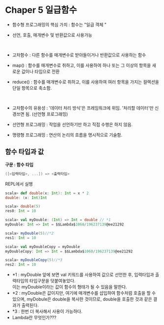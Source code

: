 # Chaper 5 일급함수

* 함수형 프로그래밍의 핵심 가치 : 함수는 "일급 객체 "

- 선언, 호출, 매개변수 및 반환값으로 사용가능

  ​

- 고차함수 : 다른 함수를 매개변수로 받아들이거나 반환값으로 사용하는 함수

- map() : 함수를 매개변수로 취하고, 이를 사용하여 하나 또는 그 이상의 항목을 새로운 값이나 타입으로 전환

- reduce() : 함수를 매개변수로 취하고, 이를 사용하여 여러 항목을 가지는 컬렉션을 단일 항목으로 축소함.

  ​

- 고차함수의 유용성 : '데이터 처리 방식'은 프레임워크에 위임. '처리할 데이터'만 신경쓰면 됨. (선언형 프로그래밍)

- 선언형 프로그래밍 : 작업을 선언하기만 하고 직접 수행은 하지 않음.

- 명령형 프로그래밍 : 연산의 논리의 흐름을 명시적으로 기술함.



## 함수 타입과 값

**구문 : 함수 타입**

```scala
([<입력타입>, ...]) => <출력타입>
```



REPL에서 실행

```scala
scala> def double(x: Int): Int = x * 2
double: (x: Int)Int

scala> double(5)
res0: Int = 10

scala> val myDouble: (Int) => Int = double // *1
myDouble: Int => Int = $$Lambda$1060/196237139@ee21292

scala> myDouble(5)//*2
res1: Int = 10

scala> val myDoubleCopy = myDouble
myDoubleCopy: Int => Int = $$Lambda$1060/196237139@ee21292

scala> myDoubleCopy(5)//*3
res2: Int = 10
```



* *1 : myDouble  앞에 보면 val 키워드를 사용하여 값으로 선언한 후, 입력타입과 출력타입의 타입구문을 덧붙여놓았다.  
  이는 myDouble이라는 값이 함수의 형태가 될 수 있음을 말한다.
* *2  : myDouble은 값이지만, 여기에 매개변수를 삽입하여 함수처럼 호출을 할 수 있으며, myDobule은 double을 복사한 것이므로, double을 호출한 것과 같은 결과가 출력된다.
* *3 : 한번 더 복사해서 사용이 가능하다. 
* Lambda란 무엇인가???